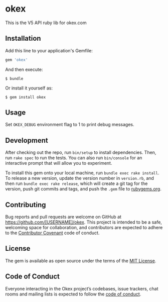 # okex

This is the V5 API ruby lib for okex.com

## Installation

Add this line to your application's Gemfile:

```ruby
gem 'okex'
```

And then execute:

    $ bundle

Or install it yourself as:

    $ gem install okex

## Usage

Set `OKEX_DEBUG` environment flag to 1 to print debug messages.

## Development

After checking out the repo, run `bin/setup` to install dependencies. Then, run `rake spec` to run the tests. You can also run `bin/console` for an interactive prompt that will allow you to experiment.

To install this gem onto your local machine, run `bundle exec rake install`. To release a new version, update the version number in `version.rb`, and then run `bundle exec rake release`, which will create a git tag for the version, push git commits and tags, and push the `.gem` file to [rubygems.org](https://rubygems.org).

## Contributing

Bug reports and pull requests are welcome on GitHub at https://github.com/[USERNAME]/okex. This project is intended to be a safe, welcoming space for collaboration, and contributors are expected to adhere to the [Contributor Covenant](http://contributor-covenant.org) code of conduct.

## License

The gem is available as open source under the terms of the [MIT License](https://opensource.org/licenses/MIT).

## Code of Conduct

Everyone interacting in the Okex project’s codebases, issue trackers, chat rooms and mailing lists is expected to follow the [code of conduct](https://github.com/[USERNAME]/okex/blob/master/CODE_OF_CONDUCT.md).
